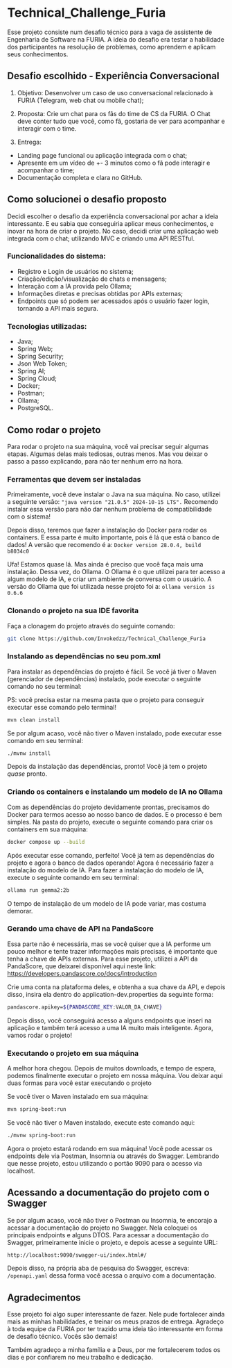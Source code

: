 # Technical_Challenge_Furia

Esse projeto consiste num desafio técnico para a vaga de assistente de Engenharia de Software na FURIA.
A ideia do desafio era testar a habilidade dos participantes na resolução de problemas, como aprendem e aplicam seus conhecimentos.

## Desafio escolhido - Experiência Conversacional

1. Objetivo: Desenvolver um caso de uso conversacional relacionado à FURIA (Telegram, web chat ou mobile chat);

2. Proposta: Crie um chat para os fãs do time de CS da FURIA. O Chat deve conter tudo que você, como fã, gostaria de ver para acompanhar e interagir com o time.

3. Entrega: 

- Landing page funcional ou aplicação integrada com o chat;
- Apresente em um vídeo de +- 3 minutos como o fã pode interagir e acompanhar o time;
- Documentação completa e clara no GitHub.

## Como solucionei o desafio proposto

Decidi escolher o desafio da experiência conversacional por achar a ideia interessante. E eu sabia que conseguiria aplicar meus conhecimentos, e inovar na hora de criar o projeto. 
No caso, decidi criar uma aplicação web integrada com o chat; utilizando MVC e criando uma API RESTful.

### Funcionalidades do sistema:

- Registro e Login de usuários no sistema;
- Criação/edição/visualização de chats e mensagens;
- Interação com a IA provida pelo Ollama;
- Informações diretas e precisas obtidas por APIs externas;
- Endpoints que só podem ser acessados após o usuário fazer login, tornando a API mais segura.

### Tecnologias utilizadas: 

- Java;
- Spring Web;
- Spring Security;
- Json Web Token;
- Spring AI;
- Spring Cloud;
- Docker;
- Postman;
- Ollama;
- PostgreSQL.

## Como rodar o projeto

Para rodar o projeto na sua máquina, você vai precisar seguir algumas etapas. Algumas delas mais tediosas, outras menos. 
Mas vou deixar o passo a passo explicando, para não ter nenhum erro na hora.

### Ferramentas que devem ser instaladas

Primeiramente, você deve instalar o Java na sua máquina. No caso, utilizei a seguinte versão: 
```"java version "21.0.5" 2024-10-15 LTS".```
Recomendo instalar essa versão para não dar nenhum problema de compatibilidade com o sistema!

Depois disso, teremos que fazer a instalação do Docker para rodar os containers. E essa parte é muito importante, pois é lá que está o banco de dados!
A versão que recomendo é a: ```Docker version 28.0.4, build b8034c0```

Ufa! Estamos quase lá. Mas ainda é preciso que você faça mais uma instalação. Dessa vez, do Ollama. O Ollama é o que utilizei para ter acesso a algum modelo de IA, 
e criar um ambiente de conversa com o usuário. A versão do Ollama que foi utilizada nesse projeto foi a: ```ollama version is 0.6.6```

### Clonando o projeto na sua IDE favorita

Faça a clonagem do projeto através do seguinte comando:

```bash
git clone https://github.com/Invokedzz/Technical_Challenge_Furia
```

### Instalando as dependências no seu pom.xml

Para instalar as dependências do projeto é fácil. Se você já tiver o Maven (gerenciador de dependências) instalado, pode executar o seguinte comando no seu terminal:

PS: você precisa estar na mesma pasta que o projeto para conseguir executar esse comando pelo terminal!

```bash
mvn clean install
```

Se por algum acaso, você não tiver o Maven instalado, pode executar esse comando em seu terminal:

```bash
./mvnw install
```

Depois da instalação das dependências, pronto! Você já tem o projeto *quase* pronto.

### Criando os containers e instalando um modelo de IA no Ollama

Com as dependências do projeto devidamente prontas, precisamos do Docker para termos acesso ao nosso banco de dados. E o processo é bem simples. 
Na pasta do projeto, execute o seguinte comando para criar os containers em sua máquina:

```bash
docker compose up --build
```

Após executar esse comando, perfeito! Você já tem as dependências do projeto e agora o banco de dados operando! 
Agora é necessário fazer a instalação do modelo de IA. Para fazer a instalação do modelo de IA, execute o seguinte comando em seu terminal:

```bash
ollama run gemma2:2b
```

O tempo de instalação de um modelo de IA pode variar, mas costuma demorar.

### Gerando uma chave de API na PandaScore

Essa parte não é necessária, mas se você quiser que a IA performe um pouco melhor e tente trazer informações mais precisas, é importante que tenha a chave de APIs externas.
Para esse projeto, utilizei a API da PandaScore, que deixarei disponível aqui neste link: https://developers.pandascore.co/docs/introduction

Crie uma conta na plataforma deles, e obtenha a sua chave da API, e depois disso, insira ela dentro do application-dev.properties da seguinte forma:

```bash
pandascore.apikey=${PANDASCORE_KEY:VALOR_DA_CHAVE}
```

Depois disso, você conseguirá acesso a alguns endpoints que inseri na aplicação e também terá acesso a uma IA muito mais inteligente. Agora, vamos rodar o projeto!

### Executando o projeto em sua máquina

A melhor hora chegou. Depois de muitos downloads, e tempo de espera, podemos finalmente executar o projeto em nossa máquina.
Vou deixar aqui duas formas para você estar executando o projeto

Se você tiver o Maven instalado em sua máquina:

```bash
mvn spring-boot:run
```

Se você não tiver o Maven instalado, execute este comando aqui:

```bash
./mvnw spring-boot:run
```

Agora o projeto estará rodando em sua máquina! Você pode acessar os endpoints dele via Postman, Insomnia ou através do Swagger. Lembrando que nesse projeto, estou utilizando o portão 9090 para o acesso via localhost.

## Acessando a documentação do projeto com o Swagger

Se por algum acaso, você não tiver o Postman ou Insomnia, te encorajo a acessar a documentação do projeto no Swagger. Nela coloquei os principais endpoints e alguns DTOS.
Para acessar a documentação do Swagger, primeiramente inicie o projeto, e depois acesse a seguinte URL:

```bash
http://localhost:9090/swagger-ui/index.html#/
```

Depois disso, na própria aba de pesquisa do Swagger, escreva: ```/openapi.yaml``` dessa forma você acessa o arquivo com a documentação. 

## Agradecimentos

Esse projeto foi algo super interessante de fazer. Nele pude fortalecer ainda mais as minhas habilidades, e treinar os meus prazos de entrega. 
Agradeço à toda equipe da FURIA por ter trazido uma ideia tão interessante em forma de desafio técnico. Vocês são demais! 

Também agradeço a minha família e a Deus, por me fortalecerem todos os dias e por confiarem no meu trabalho e dedicação.
